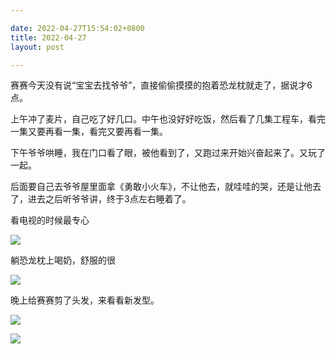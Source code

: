 ```yaml
---

date: 2022-04-27T15:54:02+0800
title: 2022-04-27
layout: post

---
```


赛赛今天没有说“宝宝去找爷爷”，直接偷偷摸摸的抱着恐龙枕就走了，据说才6点。

上午冲了麦片，自己吃了好几口。中午也没好好吃饭，然后看了几集工程车，看完一集又要再看一集，看完又要再看一集。

下午爷爷哄睡，我在门口看了眼，被他看到了，又跑过来开始兴奋起来了。又玩了一起。

后面要自己去爷爷屋里面拿《勇敢小火车》，不让他去，就哇哇的哭，还是让他去了，进去之后听爷爷讲，终于3点左右睡着了。

看电视的时候最专心

![](https://ohsaisai.oss-cn-shanghai.aliyuncs.com/2022/04/2022-04-27-1.jpeg)

躺恐龙枕上喝奶，舒服的很

![](https://ohsaisai.oss-cn-shanghai.aliyuncs.com/2022/04/2022-04-27-2.jpeg)

晚上给赛赛剪了头发，来看看新发型。

![](https://ohsaisai.oss-cn-shanghai.aliyuncs.com/2022/04/2022-04-27-3.jpeg)

![](https://ohsaisai.oss-cn-shanghai.aliyuncs.com/2022/04/2022-04-27-4.jpeg)
